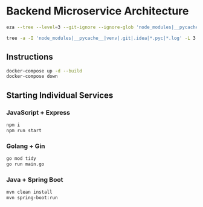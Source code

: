 # Backend Microservice Architecture
```bash
eza --tree --level=3 --git-ignore --ignore-glob 'node_modules|__pycache__|venv|.git|.idea|*.pyc|*.log'

tree -a -I 'node_modules|__pycache__|venv|.git|.idea|*.pyc|*.log' -L 3
```

## Instructions
```bash
docker-compose up -d --build
docker-compose down
```

## Starting Individual Services

### JavaScript + Express
```bash
npm i
npm run start
```

### Golang + Gin
```bash
go mod tidy
go run main.go
```

### Java + Spring Boot
```bash
mvn clean install
mvn spring-boot:run
```
